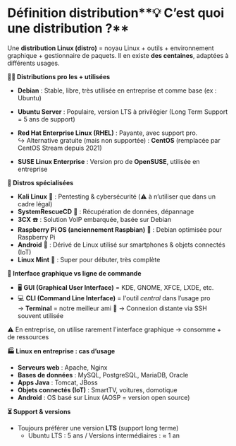 # Définition distribution**💡 C’est quoi une distribution ?**

Une **distribution Linux (distro)** = noyau Linux + outils + environnement graphique + gestionnaire de paquets. Il en existe **des centaines**, adaptées à différents usages.



**👨‍💻 Distributions pro les + utilisées**

- **Debian** : Stable, libre, très utilisée en entreprise et comme base (ex : Ubuntu)
- **Ubuntu Server** : Populaire, version LTS à privilégier (Long Term Support = 5 ans de support)
- **Red Hat Enterprise Linux (RHEL)** : Payante, avec support pro.  
  ↪️ Alternative gratuite (mais non supportée) : **CentOS** (remplacée par CentOS Stream depuis 2021)

- **SUSE Linux Enterprise** : Version pro de **OpenSUSE**, utilisée en entreprise



**🧪 Distros spécialisées**

- **Kali Linux** 🔐 : Pentesting & cybersécurité (⚠️ à n’utiliser que dans un cadre légal)
- **SystemRescueCD** 💾 : Récupération de données, dépannage
- **3CX** ☎️ : Solution VoIP embarquée, basée sur Debian
- **Raspberry Pi OS (anciennement Raspbian)** 🍓 : Debian optimisée pour Raspberry Pi
- **Android** 📱 : Dérivé de Linux utilisé sur smartphones & objets connectés (IoT)
- **Linux Mint** 🍃 : Super pour débuter, très complète



**🧠 Interface graphique vs ligne de commande**

- 🖥️ **GUI (Graphical User Interface)** = KDE, GNOME, XFCE, LXDE, etc.
- 💻 **CLI (Command Line Interface)** = l'outil *central* dans l’usage pro  
  → **Terminal** = notre meilleur ami 🐚 → Connexion distante via SSH souvent utilisée

⚠️ En entreprise, on utilise rarement l'interface graphique → consomme + de ressources



**🏭 Linux en entreprise : cas d’usage**

- **Serveurs web** : Apache, Nginx
- **Bases de données** : MySQL, PostgreSQL, MariaDB, Oracle
- **Apps Java** : Tomcat, JBoss
- **Objets connectés (IoT)** : SmartTV, voitures, domotique
- **Android** : OS basé sur Linux (AOSP = version open source)



**⏳ Support & versions**

- Toujours préférer une version **LTS** (support long terme)
  - Ubuntu LTS : 5 ans / Versions intermédiaires : ≈ 1 an
